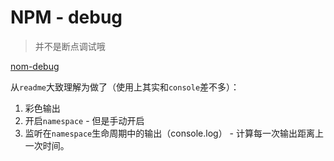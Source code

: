 # NPM - debug
> 并不是断点调试哦

[nom-debug](https://www.npmjs.com/package/debug)

从`readme`大致理解为做了（使用上其实和`console`差不多）：

1. 彩色输出
2. 开启`namespace` - 但是手动开启
3. 监听在`namespace`生命周期中的输出（console.log） - 计算每一次输出距离上一次时间。
